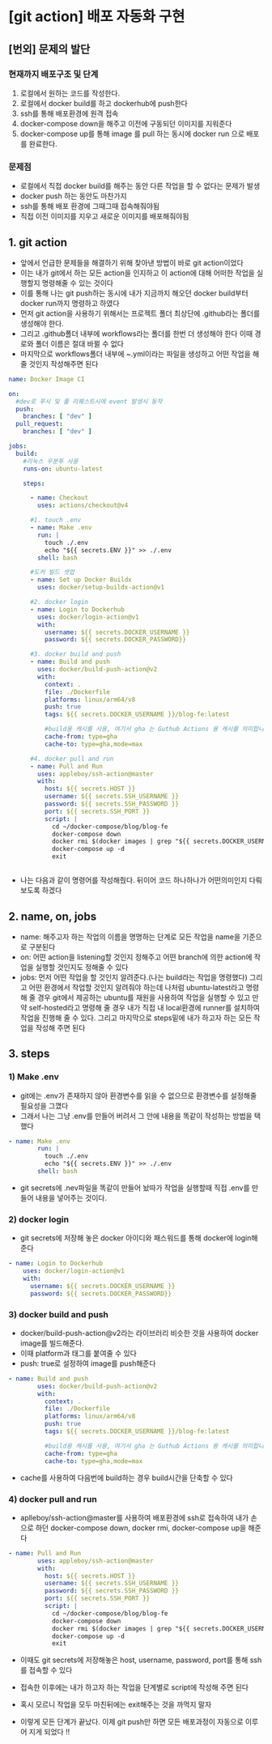 # [git action] 배포 자동화 구현

## [번외] 문제의 발단

### 현재까지 배포구조 및 단계

1. 로컬에서 원하는 코드를 작성한다. 
2. 로컬에서 docker build를 하고 dockerhub에 push한다
3. ssh를 통해 배포환경에 원격 접속
4. docker-compose down을 해주고 이전에 구동되던 이미지를 지워준다
5. docker-compose up를 통해 image 를 pull 하는 동시에 docker run 으로 배포를 완료한다.

### 문제점

- 로컬에서 직접 docker build를 해주는 동안 다른 작업을 할 수 없다는 문제가 발생
- docker push 하는 동안도 마찬가지
- ssh를 통해 배포 환경에 그때그때 접속해줘야됨
- 직접 이전 이미지를 지우고 새로운 이미지를 배포해줘야됨

## 1. git action 

- 앞에서 언급한 문제들을 해결하기 위해 찾아낸 방법이 바로 git action이었다
- 이는 내가 git에서 하는 모든 action을 인지하고 이 action에 대해 어떠한 작업을 실행할지 명령해줄 수 있는 것이다
- 이를 통해 나는 git push하는 동시에 내가 지금까지 해오던 docker build부터 docker run까지 명령하고 하였다
- 먼저 git action을 사용하기 위해서는 프로젝트 폴더 최상단에 .github라는 폴더를 생성해야 한다.
- 그리고 .github폴더 내부에 workflows라는 폴더를 한번 더 생성해야 한다 이때 경로와 폴더 이름은 절대 바뀔 수 없다
- 마지막으로 workflows폴더 내부에 ~.yml이라는 파일을 생성하고 어떤 작업을 해줄 것인지 작성해주면 된다

```yml
name: Docker Image CI

on:
  #dev로 푸시 및 풀 리퀘스트시에 event 발생시 동작
  push:
    branches: [ "dev" ]
  pull_request:
    branches: [ "dev" ]

jobs:
  build:
    #리눅스 우분투 사용
    runs-on: ubuntu-latest

    steps:

      - name: Checkout
        uses: actions/checkout@v4

      #1. touch .env
      - name: Make .env
        run: |
          touch ./.env
          echo "${{ secrets.ENV }}" >> ./.env
        shell: bash

      #도커 빌드 셋업
      - name: Set up Docker Buildx
        uses: docker/setup-buildx-action@v1

      #2. docker login
      - name: Login to Dockerhub
        uses: docker/login-action@v1
        with:
          username: ${{ secrets.DOCKER_USERNAME }}
          password: ${{ secrets.DOCKER_PASSWORD}}

      #3. docker build and push
      - name: Build and push
        uses: docker/build-push-action@v2
        with:
          context: .
          file: ./Dockerfile
          platforms: linux/arm64/v8
          push: true
          tags: ${{ secrets.DOCKER_USERNAME }}/blog-fe:latest

          #build용 캐시를 사용, 여기서 gha 는 Guthub Actions 용 캐시를 의미합니다.
          cache-from: type=gha
          cache-to: type=gha,mode=max

      #4. docker pull and run
      - name: Pull and Run
        uses: appleboy/ssh-action@master
        with:
          host: ${{ secrets.HOST }}
          username: ${{ secrets.SSH_USERNAME }}
          password: ${{ secrets.SSH_PASSWORD }}
          port: ${{ secrets.SSH_PORT }}
          script: |
            cd ~/docker-compose/blog/blog-fe
            docker-compose down
            docker rmi $(docker images | grep "${{ secrets.DOCKER_USERNAME }}/blog-fe" | awk '{print $3}')
            docker-compose up -d
            exit



```

- 나는 다음과 같이 명령어를 작성해줬다. 뒤이어 코드 하나하나가 어떤의미인지 다뤄보도록 하겠다

## 2. name, on, jobs

- name: 해주고자 하는 작업의 이름을 명명하는 단계로 모든 작업을 name을 기준으로 구분된다
- on: 어떤 action을 listening할 것인지 정해주고 어떤 branch에 의한 action에 작업을 실행할 것인지도 정해줄 수 있다
- jobs: 먼저 어떤 작업을 할 것인지 알려준다.(나는 build라는 작업을 명령했다) 그리고 어떤 환경에서 작업할 것인지 알려줘야 하는데 나처럼 ubuntu-latest라고 명령해 줄 경우 git에서 제공하는 ubuntu를 재원을 사용하여 작업을 실행할 수 있고 만약 self-hosted라고 명령해 줄 경우 내가 직접 내 local환경에 runner를 설치하여 작업을 진행해 줄 수 있다. 그리고 마지막으로 steps밑에 내가 하고자 하는 모든 작업을 작성해 주면 된다

## 3. steps

### 1) Make .env
- git에는 .env가 존재하지 않아 환경변수를 읽을 수 없으므로 환경변수를 설정해줄 필요성을 그꼈다
- 그래서 나는 그냥 .env를 만들어 버려서 그 안에 내용을 똑같이 작성하는 방법을 택했다

```yml
- name: Make .env
        run: |
          touch ./.env
          echo "${{ secrets.ENV }}" >> ./.env
        shell: bash
```

- git secrets에 .nev파일을 똑같이 만들어 놨따가 작업을 실행할때 직접 .env를 만들어 내용을 넣어주는 것이다.

### 2) docker login

- git secrets에 저장해 놓은 docker 아이디와 패스워드를 통해 docker에 login해준다

```yml
- name: Login to Dockerhub
    uses: docker/login-action@v1
    with:
      username: ${{ secrets.DOCKER_USERNAME }}
      password: ${{ secrets.DOCKER_PASSWORD}}
```

### 3) docker build and push 

- docker/build-push-action@v2라는 라이브러리 비슷한 것을 사용하여 docker image를 빌드해준다.
- 이때 platform과 태그를 붙여줄 수 있다 
- push: true로 설정하여 image를 push해준다

```yml
- name: Build and push
        uses: docker/build-push-action@v2
        with:
          context: .
          file: ./Dockerfile
          platforms: linux/arm64/v8
          push: true
          tags: ${{ secrets.DOCKER_USERNAME }}/blog-fe:latest

          #build용 캐시를 사용, 여기서 gha 는 Guthub Actions 용 캐시를 의미합니다.
          cache-from: type=gha
          cache-to: type=gha,mode=max
```

- cache를 사용하여 다음번에 build하는 경우 build시간을 단축할 수 있다

### 4) docker pull and run

- aplleboy/ssh-action@master를 사용하여 배포환경에 ssh로 접속하여 내가 손으로 하던 docker-compose down, docker rmi, docker-compose up을 해준다

```yml
- name: Pull and Run
        uses: appleboy/ssh-action@master
        with:
          host: ${{ secrets.HOST }}
          username: ${{ secrets.SSH_USERNAME }}
          password: ${{ secrets.SSH_PASSWORD }}
          port: ${{ secrets.SSH_PORT }}
          script: |
            cd ~/docker-compose/blog/blog-fe
            docker-compose down
            docker rmi $(docker images | grep "${{ secrets.DOCKER_USERNAME }}/blog-fe" | awk '{print $3}')
            docker-compose up -d
            exit
```

- 이때도 git secrets에 저장해놓은 host, username, password, port를 통해 ssh를 접속할 수 있다
- 접속한 이후에는 내가 하고자 하는 작업을 단계별로 script에 작성해 주면 된다
- 혹시 모르니 작업을 모두 마친뒤에는 exit해주는 것을 까먹지 말자


- 이렇게 모든 단계가 끝났다. 이제 git push만 하면 모든 배포과정이 자동으로 이루어 지게 되었다 !!
